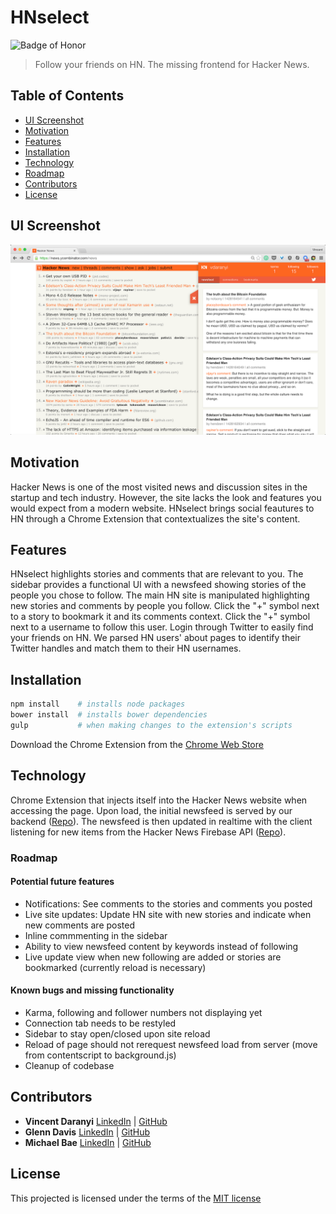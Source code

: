# HNselect
![Badge of Honor](https://img.shields.io/badge/Built%20at-Fullstack-green.svg?style=flat-square)
> Follow your friends on HN. 
> The missing frontend for Hacker News.

## Table of Contents

- [UI Screenshot](#ui-screenshot)
- [Motivation](#motivation)
- [Features](#features)
- [Installation](#installation)
- [Technology](#technology)
- [Roadmap](#roadmap)
- [Contributors](#contributors)
- [License](#license)

## UI Screenshot
<img src="https://raw.githubusercontent.com/crsmnd/HNselect-backend/master/public/HNselect_screenshot.png">

## Motivation

Hacker News is one of the most visited news and discussion sites in the startup and tech industry.
However, the site lacks the look and features you would expect from a modern website.
HNselect brings social feautures to HN through a Chrome Extension that contextualizes the site's content.

## Features
HNselect highlights stories and comments that are relevant to you. The sidebar provides a functional UI with a newsfeed showing stories of the people you chose to follow. The main HN site is manipulated highlighting new stories and comments by people you follow. Click the "+" symbol next to a story to bookmark it and its comments context. Click the "+" symbol next to a username to follow this user. Login through Twitter to easily find your friends on HN. We parsed HN users' about pages to identify their Twitter handles and match them to their HN usernames.

## Installation
```sh
npm install    # installs node packages
bower install  # installs bower dependencies
gulp           # when making changes to the extension's scripts
```

Download the Chrome Extension from the [Chrome Web Store](https://chrome.google.com/webstore/detail/hnselect/jbbidiepnmelekfimfibcihoijpbibpa)

## Technology
Chrome Extension that injects itself into the Hacker News website when accessing the page.
Upon load, the initial newsfeed is served by our backend ([Repo](https://github.com/crsmnd/HNselect-backend)). The newsfeed is then updated in realtime with the client listening for new items from the Hacker News Firebase API ([Repo](https://github.com/HackerNews/API)). 

### Roadmap

#### Potential future features

- Notifications: See comments to the stories and comments you posted 
- Live site updates: Update HN site with new stories and indicate when new comments are posted
- Inline commmenting in the sidebar
- Ability to view newsfeed content by keywords instead of following
- Live update view when new following are added or stories are bookmarked (currently reload is necessary)

#### Known bugs and missing functionality

- Karma, following and follower numbers not displaying yet
- Connection tab needs to be restyled
- Sidebar to stay open/closed upon site reload
- Reload of page should not rerequest newsfeed load from server (move from contentscript to background.js)
- Cleanup of codebase

## Contributors

* __Vincent Daranyi__ [LinkedIn](https://www.linkedin.com/in/vdaranyi) | [GitHub](https://github.com/crsmnd)
* __Glenn Davis__ [LinkedIn](https://www.linkedin.com/in/glennonymous) | [GitHub](https://github.com/glennonymous)
* __Michael Bae__ [LinkedIn](https://www.linkedin.com/in/michaelbae) | [GitHub](https://github.com/michaelbbae)

## License

This projected is licensed under the terms of the [MIT license](http://opensource.org/licenses/MIT)
